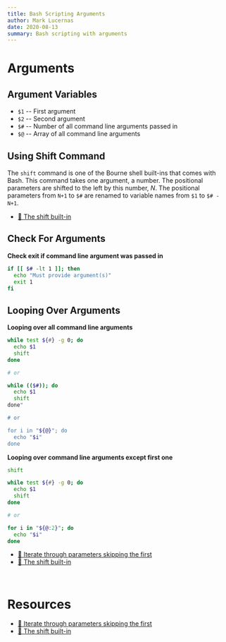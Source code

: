 ```yaml
---
title: Bash Scripting Arguments
author: Mark Lucernas
date: 2020-08-13
summary: Bash scripting with arguments
---
```



# Arguments

## Argument Variables

- `$1` -- First argument
- `$2` -- Second argument
- `$#` -- Number of all command line arguments passed in
- `$@` -- Array of all command line arguments

## Using Shift Command

The `shift` command is one of the Bourne shell built-ins that comes with Bash.
This command takes one argument, a number. The positional parameters are shifted
to the left by this number, _N_. The positional parameters from `N+1` to `$#`
are renamed to variable names from `$1` to `$# - N+1`.

- [📄 The shift built-in](https://tldp.org/LDP/Bash-Beginners-Guide/html/sect_09_07.html)


## Check For Arguments

**Check exit if command line argument was passed in**

```sh
if [[ $# -lt 1 ]]; then
  echo "Must provide argument(s)"
  exit 1
fi
```

## Looping Over Arguments

**Looping over all command line arguments**

```sh
while test ${#} -g 0; do
  echo $1
  shift
done

# or

while (($#)); do
  echo $1
  shift
done"

# or

for i in "${@}"; do
  echo "$i"
done
```

**Looping over command line arguments except first one**

```sh
shift

while test ${#} -g 0; do
  echo $1
  shift
done

# or

for i in "${@:2}"; do
  echo "$i"
done
```

- [📄 Iterate through parameters skipping the first](https://stackoverflow.com/questions/3575793/iterate-through-parameters-skipping-the-first)
- [📄 The shift built-in](https://tldp.org/LDP/Bash-Beginners-Guide/html/sect_09_07.html)


<br>

# Resources

- [📄 Iterate through parameters skipping the first](https://stackoverflow.com/questions/3575793/iterate-through-parameters-skipping-the-first)
- [📄 The shift built-in](https://tldp.org/LDP/Bash-Beginners-Guide/html/sect_09_07.html)

